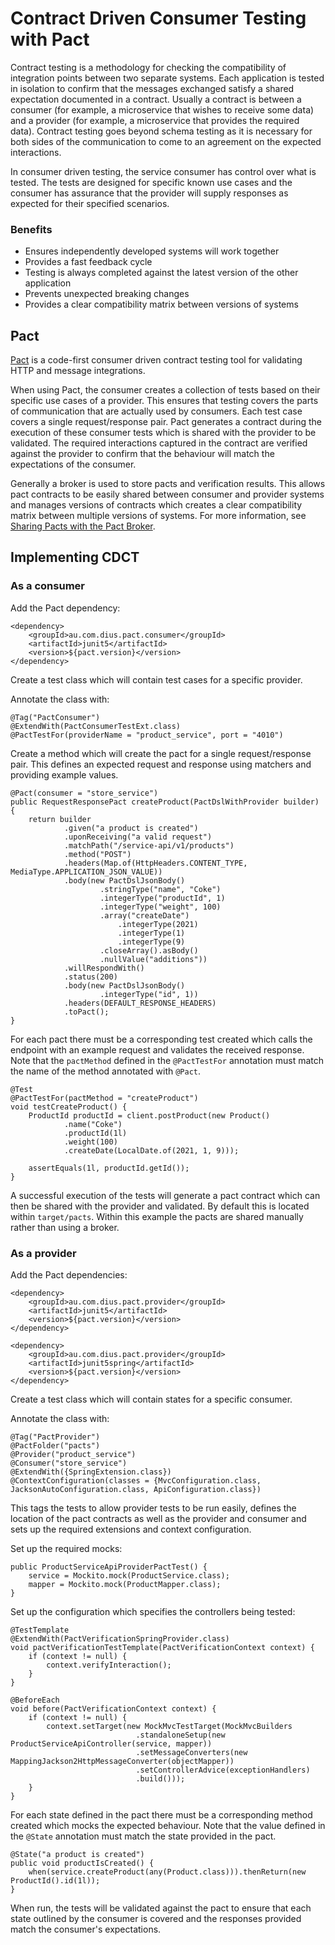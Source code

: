 # Contract Driven Consumer Testing with Pact

Contract testing is a methodology for checking the compatibility of integration points between two separate systems. Each application is tested in isolation to confirm that the messages exchanged satisfy a shared expectation documented in a contract. Usually a contract is between a consumer (for example, a microservice that wishes to receive some data) and a provider (for example, a microservice that provides the required data). Contract testing goes beyond schema testing as it is necessary for both sides of the communication to come to an agreement on the expected interactions.

In consumer driven testing, the service consumer has control over what is tested. The tests are designed for specific known use cases and the consumer has assurance that the provider will supply responses as expected for their specified scenarios.

### Benefits

- Ensures independently developed systems will work together
- Provides a fast feedback cycle
- Testing is always completed against the latest version of the other application
- Prevents unexpected breaking changes
- Provides a clear compatibility matrix between versions of systems

## Pact

[Pact](https://docs.pact.io/) is a code-first consumer driven contract testing tool for validating HTTP and message integrations.

When using Pact, the consumer creates a collection of tests based on their specific use cases of a provider. This ensures that testing covers the parts of communication that are actually used by consumers. Each test case covers a single request/response pair. Pact generates a contract during the execution of these consumer tests which is shared with the provider to be validated. The required interactions captured in the contract are verified against the provider to confirm that the behaviour will match the expectations of the consumer.

Generally a broker is used to store pacts and verification results. This allows pact contracts to be easily shared between consumer and provider systems and manages versions of contracts which creates a clear compatibility matrix between multiple versions of systems. For more information, see [Sharing Pacts with the Pact Broker](https://docs.pact.io/getting_started/sharing_pacts/).

## Implementing CDCT

### As a consumer

Add the Pact dependency:

	<dependency>
		<groupId>au.com.dius.pact.consumer</groupId>
		<artifactId>junit5</artifactId>
		<version>${pact.version}</version>
	</dependency>

Create a test class which will contain test cases for a specific provider.

Annotate the class with:
	
	@Tag("PactConsumer")
	@ExtendWith(PactConsumerTestExt.class)
	@PactTestFor(providerName = "product_service", port = "4010")

Create a method which will create the pact for a single request/response pair. This defines an expected request and response using matchers and providing example values.

	@Pact(consumer = "store_service")
	public RequestResponsePact createProduct(PactDslWithProvider builder) {
		return builder
				.given("a product is created")
				.uponReceiving("a valid request")
				.matchPath("/service-api/v1/products")
				.method("POST")
				.headers(Map.of(HttpHeaders.CONTENT_TYPE, MediaType.APPLICATION_JSON_VALUE))
				.body(new PactDslJsonBody()
						.stringType("name", "Coke")
						.integerType("productId", 1)
						.integerType("weight", 100)
						.array("createDate")
							.integerType(2021)
							.integerType(1)
							.integerType(9)
						.closeArray().asBody()
						.nullValue("additions"))
				.willRespondWith()
				.status(200)
				.body(new PactDslJsonBody()
						.integerType("id", 1))
				.headers(DEFAULT_RESPONSE_HEADERS)
				.toPact();
	}

For each pact there must be a corresponding test created which calls the endpoint with an example request and validates the received response. Note that the `pactMethod` defined in the `@PactTestFor` annotation must match the name of the method annotated with `@Pact`.

	@Test
	@PactTestFor(pactMethod = "createProduct")
	void testCreateProduct() {
		ProductId productId = client.postProduct(new Product()
				.name("Coke")
				.productId(1l)
				.weight(100)
				.createDate(LocalDate.of(2021, 1, 9)));
		
		assertEquals(1l, productId.getId());
	}
	
A successful execution of the tests will generate a pact contract which can then be shared with the provider and validated. By default this is located within `target/pacts`. Within this example the pacts are shared manually rather than using a broker.

### As a provider

Add the Pact dependencies:

	<dependency>
		<groupId>au.com.dius.pact.provider</groupId>
		<artifactId>junit5</artifactId>
		<version>${pact.version}</version>
	</dependency>
	
	<dependency>
		<groupId>au.com.dius.pact.provider</groupId>
		<artifactId>junit5spring</artifactId>
		<version>${pact.version}</version>
	</dependency>
	
Create a test class which will contain states for a specific consumer.

Annotate the class with:

	@Tag("PactProvider")
	@PactFolder("pacts")
	@Provider("product_service")
	@Consumer("store_service")
	@ExtendWith({SpringExtension.class})
	@ContextConfiguration(classes = {MvcConfiguration.class, JacksonAutoConfiguration.class, ApiConfiguration.class})
	
This tags the tests to allow provider tests to be run easily, defines the location of the pact contracts as well as the provider and consumer and sets up the required extensions and context configuration.
	
Set up the required mocks:

	public ProductServiceApiProviderPactTest() {
		service = Mockito.mock(ProductService.class);
		mapper = Mockito.mock(ProductMapper.class);
	}

Set up the configuration which specifies the controllers being tested:

	@TestTemplate
	@ExtendWith(PactVerificationSpringProvider.class)
	void pactVerificationTestTemplate(PactVerificationContext context) {
		if (context != null) {
			context.verifyInteraction();
		}
	}

	@BeforeEach
	void before(PactVerificationContext context) {
		if (context != null) {
			context.setTarget(new MockMvcTestTarget(MockMvcBuilders
								.standaloneSetup(new ProductServiceApiController(service, mapper))
								.setMessageConverters(new MappingJackson2HttpMessageConverter(objectMapper))
								.setControllerAdvice(exceptionHandlers)
								.build()));
		}
	}
    
For each state defined in the pact there must be a corresponding method created which mocks the expected behaviour. Note that the value defined in the `@State` annotation must match the state provided in the pact.

    @State("a product is created")
    public void productIsCreated() {
		when(service.createProduct(any(Product.class))).thenReturn(new ProductId().id(1l));
    }
    
When run, the tests will be validated against the pact to ensure that each state outlined by the consumer is covered and the responses provided match the consumer's expectations.